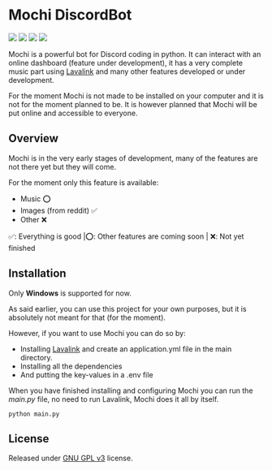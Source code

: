 # Mochi DiscordBot

![](https://img.shields.io/badge/python-3.9-blue.svg) ![](https://img.shields.io/badge/discord-py-blue.svg) ![](https://img.shields.io/github/license/holy-tanuki/Mochi-DiscordBot) ![](https://img.shields.io/github/stars/holy-tanuki/Mochi-DiscordBot)

Mochi is a powerful bot for Discord coding in python. It can interact with an online dashboard (feature under development), it has a very complete music part using [Lavalink](https://github.com/Frederikam/Lavalink) and many other features developed or under development.

For the moment Mochi is not made to be installed on your computer and it is not for the moment planned to be. It is however planned that Mochi will be put online and accessible to everyone.

## Overview

Mochi is in the very early stages of development, many of the features are not there yet but they will come.

For the moment only this feature is available:

- Music ⭕️
- Images (from reddit) ✅
- Other ❌

✅: Everything is good  |⭕️: Other features are coming soon | ❌: Not yet finished

## Installation

Only **Windows** is supported for now.

As said earlier, you can use this project for your own purposes, but it is absolutely not meant for that (for the moment).

However, if you want to use Mochi you can do so by:

- Installing [Lavalink](https://github.com/Frederikam/Lavalink) and create an application.yml file in the main directory.
 - Installing all the dependencies
 - And putting the key-values in a .env file

When you have finished installing and configuring Mochi you can run the *main.py* file, no need to run Lavalink, Mochi does it all by itself.
```
python main.py
```

## License

Released under [GNU GPL v3](https://www.gnu.org/licenses/gpl-3.0.en.html) license.



